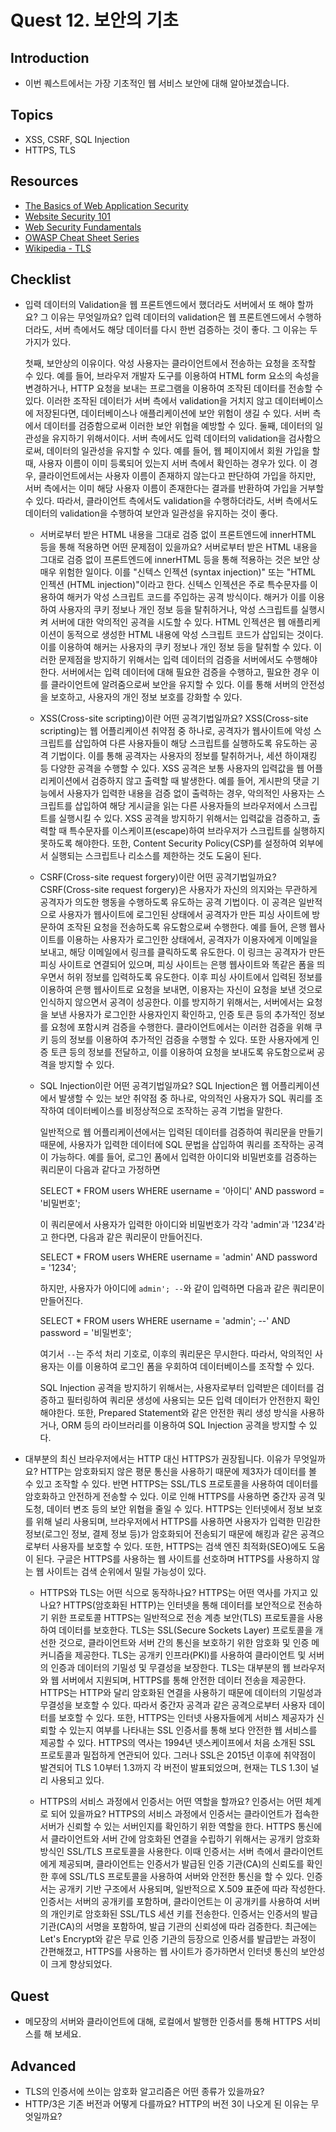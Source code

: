 # Quest 12. 보안의 기초

## Introduction

- 이번 퀘스트에서는 가장 기초적인 웹 서비스 보안에 대해 알아보겠습니다.

## Topics

- XSS, CSRF, SQL Injection
- HTTPS, TLS

## Resources

- [The Basics of Web Application Security](https://martinfowler.com/articles/web-security-basics.html)
- [Website Security 101](https://spyrestudios.com/web-security-101/)
- [Web Security Fundamentals](https://www.shopify.com.ng/partners/blog/web-security-2018)
- [OWASP Cheat Sheet Series](https://cheatsheetseries.owasp.org/)
- [Wikipedia - TLS](https://en.wikipedia.org/wiki/Transport_Layer_Security)

## Checklist

- 입력 데이터의 Validation을 웹 프론트엔드에서 했더라도 서버에서 또 해야 할까요? 그 이유는 무엇일까요?
  입력 데이터의 validation은 웹 프론트엔드에서 수행하더라도, 서버 측에서도 해당 데이터를 다시 한번 검증하는 것이 좋다. 그 이유는 두 가지가 있다.

  첫째, 보안상의 이유이다. 악성 사용자는 클라이언트에서 전송하는 요청을 조작할 수 있다. 예를 들어, 브라우저 개발자 도구를 이용하여 HTML form 요소의 속성을 변경하거나, HTTP 요청을 보내는 프로그램을 이용하여 조작된 데이터를 전송할 수 있다. 이러한 조작된 데이터가 서버 측에서 validation을 거치지 않고 데이터베이스에 저장된다면, 데이터베이스나 애플리케이션에 보안 위험이 생길 수 있다. 서버 측에서 데이터를 검증함으로써 이러한 보안 위협을 예방할 수 있다.
  둘째, 데이터의 일관성을 유지하기 위해서이다. 서버 측에서도 입력 데이터의 validation을 검사함으로써, 데이터의 일관성을 유지할 수 있다. 예를 들어, 웹 페이지에서 회원 가입을 할 때, 사용자 이름이 이미 등록되어 있는지 서버 측에서 확인하는 경우가 있다. 이 경우, 클라이언트에서는 사용자 이름이 존재하지 않는다고 판단하여 가입을 하지만, 서버 측에서는 이미 해당 사용자 이름이 존재한다는 결과를 반환하여 가입을 거부할 수 있다.
  따라서, 클라이언트 측에서도 validation을 수행하더라도, 서버 측에서도 데이터의 validation을 수행하여 보안과 일관성을 유지하는 것이 좋다.

  - 서버로부터 받은 HTML 내용을 그대로 검증 없이 프론트엔드에 innerHTML 등을 통해 적용하면 어떤 문제점이 있을까요?
    서버로부터 받은 HTML 내용을 그대로 검증 없이 프론트엔드에 innerHTML 등을 통해 적용하는 것은 보안 상 매우 위험한 일이다. 이를 "신텍스 인젝션 (syntax injection)" 또는 "HTML 인젝션 (HTML injection)"이라고 한다.
    신텍스 인젝션은 주로 특수문자를 이용하여 해커가 악성 스크립트 코드를 주입하는 공격 방식이다. 해커가 이를 이용하여 사용자의 쿠키 정보나 개인 정보 등을 탈취하거나, 악성 스크립트를 실행시켜 서버에 대한 악의적인 공격을 시도할 수 있다.
    HTML 인젝션은 웹 애플리케이션이 동적으로 생성한 HTML 내용에 악성 스크립트 코드가 삽입되는 것이다. 이를 이용하여 해커는 사용자의 쿠키 정보나 개인 정보 등을 탈취할 수 있다.
    이러한 문제점을 방지하기 위해서는 입력 데이터의 검증을 서버에서도 수행해야 한다. 서버에서는 입력 데이터에 대해 필요한 검증을 수행하고, 필요한 경우 이를 클라이언트에 알려줌으로써 보안을 유지할 수 있다. 이를 통해 서버의 안전성을 보호하고, 사용자의 개인 정보 보호를 강화할 수 있다.

  - XSS(Cross-site scripting)이란 어떤 공격기법일까요?
    XSS(Cross-site scripting)는 웹 어플리케이션 취약점 중 하나로, 공격자가 웹사이트에 악성 스크립트를 삽입하여 다른 사용자들이 해당 스크립트를 실행하도록 유도하는 공격 기법이다. 이를 통해 공격자는 사용자의 정보를 탈취하거나, 세션 하이재킹 등 다양한 공격을 수행할 수 있다.
    XSS 공격은 보통 사용자의 입력값을 웹 어플리케이션에서 검증하지 않고 출력할 때 발생한다. 예를 들어, 게시판의 댓글 기능에서 사용자가 입력한 내용을 검증 없이 출력하는 경우, 악의적인 사용자는 스크립트를 삽입하여 해당 게시글을 읽는 다른 사용자들의 브라우저에서 스크립트를 실행시킬 수 있다.
    XSS 공격을 방지하기 위해서는 입력값을 검증하고, 출력할 때 특수문자를 이스케이프(escape)하여 브라우저가 스크립트를 실행하지 못하도록 해야한다. 또한, Content Security Policy(CSP)를 설정하여 외부에서 실행되는 스크립트나 리소스를 제한하는 것도 도움이 된다.

  - CSRF(Cross-site request forgery)이란 어떤 공격기법일까요?
    CSRF(Cross-site request forgery)은 사용자가 자신의 의지와는 무관하게 공격자가 의도한 행동을 수행하도록 유도하는 공격 기법이다. 이 공격은 일반적으로 사용자가 웹사이트에 로그인된 상태에서 공격자가 만든 피싱 사이트에 방문하여 조작된 요청을 전송하도록 유도함으로써 수행한다.
    예를 들어, 은행 웹사이트를 이용하는 사용자가 로그인한 상태에서, 공격자가 이용자에게 이메일을 보내고, 해당 이메일에서 링크를 클릭하도록 유도한다. 이 링크는 공격자가 만든 피싱 사이트로 연결되어 있으며, 피싱 사이트는 은행 웹사이트와 똑같은 폼을 띄우면서 허위 정보를 입력하도록 유도한다. 이후 피싱 사이트에서 입력된 정보를 이용하여 은행 웹사이트로 요청을 보내면, 이용자는 자신이 요청을 보낸 것으로 인식하지 않으면서 공격이 성공한다.
    이를 방지하기 위해서는, 서버에서는 요청을 보낸 사용자가 로그인한 사용자인지 확인하고, 인증 토큰 등의 추가적인 정보를 요청에 포함시켜 검증을 수행한다. 클라이언트에서는 이러한 검증을 위해 쿠키 등의 정보를 이용하여 추가적인 검증을 수행할 수 있다. 또한 사용자에게 인증 토큰 등의 정보를 전달하고, 이를 이용하여 요청을 보내도록 유도함으로써 공격을 방지할 수 있다.

  - SQL Injection이란 어떤 공격기법일까요?
    SQL Injection은 웹 어플리케이션에서 발생할 수 있는 보안 취약점 중 하나로, 악의적인 사용자가 SQL 쿼리를 조작하여 데이터베이스를 비정상적으로 조작하는 공격 기법을 말한다.

    일반적으로 웹 어플리케이션에서는 입력된 데이터를 검증하여 쿼리문을 만들기 때문에, 사용자가 입력한 데이터에 SQL 문법을 삽입하여 쿼리를 조작하는 공격이 가능하다. 예를 들어, 로그인 폼에서 입력한 아이디와 비밀번호를 검증하는 쿼리문이 다음과 같다고 가정하면

    SELECT \* FROM users WHERE username = '아이디' AND password = '비밀번호';

    이 쿼리문에서 사용자가 입력한 아이디와 비밀번호가 각각 'admin'과 '1234'라고 한다면, 다음과 같은 쿼리문이 만들어진다.

    SELECT \* FROM users WHERE username = 'admin' AND password = '1234';

    하지만, 사용자가 아이디에 `admin'; --`와 같이 입력하면 다음과 같은 쿼리문이 만들어진다.

    SELECT \* FROM users WHERE username = 'admin'; --' AND password = '비밀번호';

    여기서 `--`는 주석 처리 기호로, 이후의 쿼리문은 무시한다. 따라서, 악의적인 사용자는 이를 이용하여 로그인 폼을 우회하여 데이터베이스를 조작할 수 있다.

    SQL Injection 공격을 방지하기 위해서는, 사용자로부터 입력받은 데이터를 검증하고 필터링하여 쿼리문 생성에 사용되는 모든 입력 데이터가 안전한지 확인해야한다. 또한, Prepared Statement와 같은 안전한 쿼리 생성 방식을 사용하거나, ORM 등의 라이브러리를 이용하여 SQL Injection 공격을 방지할 수 있다.

- 대부분의 최신 브라우저에서는 HTTP 대신 HTTPS가 권장됩니다. 이유가 무엇일까요?
  HTTP는 암호화되지 않은 평문 통신을 사용하기 때문에 제3자가 데이터를 볼 수 있고 조작할 수 있다. 반면 HTTPS는 SSL/TLS 프로토콜을 사용하여 데이터를 암호화하고 안전하게 전송할 수 있다. 이로 인해 HTTPS를 사용하면 중간자 공격 및 도청, 데이터 변조 등의 보안 위협을 줄일 수 있다.
  HTTPS는 인터넷에서 정보 보호를 위해 널리 사용되며, 브라우저에서 HTTPS를 사용하면 사용자가 입력한 민감한 정보(로그인 정보, 결제 정보 등)가 암호화되어 전송되기 때문에 해킹과 같은 공격으로부터 사용자를 보호할 수 있다. 또한, HTTPS는 검색 엔진 최적화(SEO)에도 도움이 된다. 구글은 HTTPS를 사용하는 웹 사이트를 선호하며 HTTPS를 사용하지 않는 웹 사이트는 검색 순위에서 밀릴 가능성이 있다.

  - HTTPS와 TLS는 어떤 식으로 동작하나요? HTTPS는 어떤 역사를 가지고 있나요?
    HTTPS(암호화된 HTTP)는 인터넷을 통해 데이터를 보안적으로 전송하기 위한 프로토콜
    HTTPS는 일반적으로 전송 계층 보안(TLS) 프로토콜을 사용하여 데이터를 보호한다.
    TLS는 SSL(Secure Sockets Layer) 프로토콜을 개선한 것으로, 클라이언트와 서버 간의 통신을 보호하기 위한 암호화 및 인증 메커니즘을 제공한다. TLS는 공개키 인프라(PKI)를 사용하여 클라이언트 및 서버의 인증과 데이터의 기밀성 및 무결성을 보장한다. TLS는 대부분의 웹 브라우저와 웹 서버에서 지원되며, HTTPS를 통해 안전한 데이터 전송을 제공한다.
    HTTPS는 HTTP와 달리 암호화된 연결을 사용하기 때문에 데이터의 기밀성과 무결성을 보호할 수 있다. 따라서 중간자 공격과 같은 공격으로부터 사용자 데이터를 보호할 수 있다. 또한, HTTPS는 인터넷 사용자들에게 서비스 제공자가 신뢰할 수 있는지 여부를 나타내는 SSL 인증서를 통해 보다 안전한 웹 서비스를 제공할 수 있다.
    HTTPS의 역사는 1994년 넷스케이프에서 처음 소개된 SSL 프로토콜과 밀접하게 연관되어 있다. 그러나 SSL은 2015년 이후에 취약점이 발견되어 TLS 1.0부터 1.3까지 각 버전이 발표되었으며, 현재는 TLS 1.3이 널리 사용되고 있다.

  - HTTPS의 서비스 과정에서 인증서는 어떤 역할을 할까요? 인증서는 어떤 체계로 되어 있을까요?
    HTTPS의 서비스 과정에서 인증서는 클라이언트가 접속한 서버가 신뢰할 수 있는 서버인지를 확인하기 위한 역할을 한다. HTTPS 통신에서 클라이언트와 서버 간에 암호화된 연결을 수립하기 위해서는 공개키 암호화 방식인 SSL/TLS 프로토콜을 사용한다. 이때 인증서는 서버 측에서 클라이언트에게 제공되며, 클라이언트는 인증서가 발급된 인증 기관(CA)의 신뢰도를 확인한 후에 SSL/TLS 프로토콜을 사용하여 서버와 안전한 통신을 할 수 있다.
    인증서는 공개키 기반 구조에서 사용되며, 일반적으로 X.509 표준에 따라 작성한다. 인증서는 서버의 공개키를 포함하며, 클라이언트는 이 공개키를 사용하여 서버의 개인키로 암호화된 SSL/TLS 세션 키를 전송한다. 인증서는 인증서의 발급 기관(CA)의 서명을 포함하여, 발급 기관의 신뢰성에 따라 검증한다.
    최근에는 Let's Encrypt와 같은 무료 인증 기관의 등장으로 인증서를 발급받는 과정이 간편해졌고, HTTPS를 사용하는 웹 사이트가 증가하면서 인터넷 통신의 보안성이 크게 향상되었다.

## Quest

- 메모장의 서버와 클라이언트에 대해, 로컬에서 발행한 인증서를 통해 HTTPS 서비스를 해 보세요.

## Advanced

- TLS의 인증서에 쓰이는 암호화 알고리즘은 어떤 종류가 있을까요?
- HTTP/3은 기존 버전과 어떻게 다를까요? HTTP의 버전 3이 나오게 된 이유는 무엇일까요?

